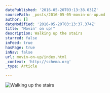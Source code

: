 ```yaml
---
datePublished: '2016-05-20T03:13:38.031Z'
sourcePath: _posts/2016-05-05-movin-on-up.md
author: []
dateModified: '2016-05-20T03:13:37.374Z'
title: "Movin' on up!"
description: Walking up the stairs
starred: false
inFeed: true
hasPage: true
inNav: false
url: movin-on-up/index.html
_context: 'http://schema.org'
_type: Article

---
```

![Walking up the stairs](https://the-grid-user-content.s3-us-west-2.amazonaws.com/17c8f59c-623b-4ae4-8e10-e709bc49cab7.jpg)